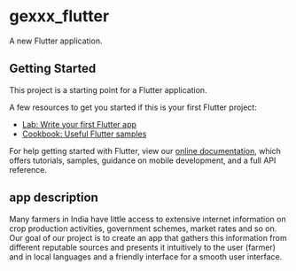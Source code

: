 # gexxx_flutter

A new Flutter application.

## Getting Started

This project is a starting point for a Flutter application.

A few resources to get you started if this is your first Flutter project:

- [Lab: Write your first Flutter app](https://flutter.dev/docs/get-started/codelab)
- [Cookbook: Useful Flutter samples](https://flutter.dev/docs/cookbook)

For help getting started with Flutter, view our
[online documentation](https://flutter.dev/docs), which offers tutorials,
samples, guidance on mobile development, and a full API reference.

## app description 
Many farmers in India have little access to extensive internet information on crop production activities, government schemes, market rates and so on. Our goal of our project is to create an app that gathers this information from different reputable sources and presents it intuitively to the user (farmer) and in local languages and a friendly interface for a smooth user interface.
